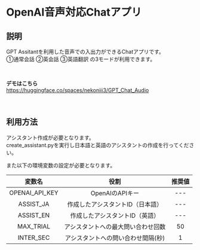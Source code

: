 # OpenAI音声対応Chatアプリ

## 説明
GPT Assitantを利用した音声での入出力ができるChatアプリです。<br>
①通常会話 ②英会話 ③英語翻訳 の3モードが利用できます。

<br>

**デモはこちら** <br>
https://huggingface.co/spaces/nekoniii3/GPT_Chat_Audio

<br>

## 利用方法

アシスタント作成が必要となります。<br>
create_assistant.pyを実行し日本語と英語のアシスタントの作成を行ってください。
<br>

また以下の環境変数の設定が必要となります。   <br>

| 変数名 | 役割 | 推奨値 |
| :---:  | :---:  | :---:  |
| OPENAI_API_KEY | OpenAIのAPIキー | --- |
| ASSIST_JA | 作成したアシスタントID（日本語） | --- |
| ASSIST_EN | 作成したアシスタントID（英語） | --- |
| MAX_TRIAL | アシスタントへの最大問い合わせ回数 | 50 |
| INTER_SEC | アシスタントへの問い合わせ間隔(秒) | 1 |

<br>


